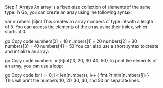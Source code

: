 Step 1: Arrays
An array is a fixed-size collection of elements of the same type. In Go, you can create an array using the following syntax:


var numbers [5]int
This creates an array numbers of type int with a length of 5. You can access the elements of the array using their index, which starts at 0:

go
Copy code
numbers[0] = 10
numbers[1] = 20
numbers[2] = 30
numbers[3] = 40
numbers[4] = 50
You can also use a short syntax to create and initialize an array:

go
Copy code
numbers := [5]int{10, 20, 30, 40, 50}
To print the elements of an array, you can use a loop:

go
Copy code
for i := 0; i < len(numbers); i++ {
    fmt.Println(numbers[i])
}
This will print the numbers 10, 20, 30, 40, and 50 on separate lines.
